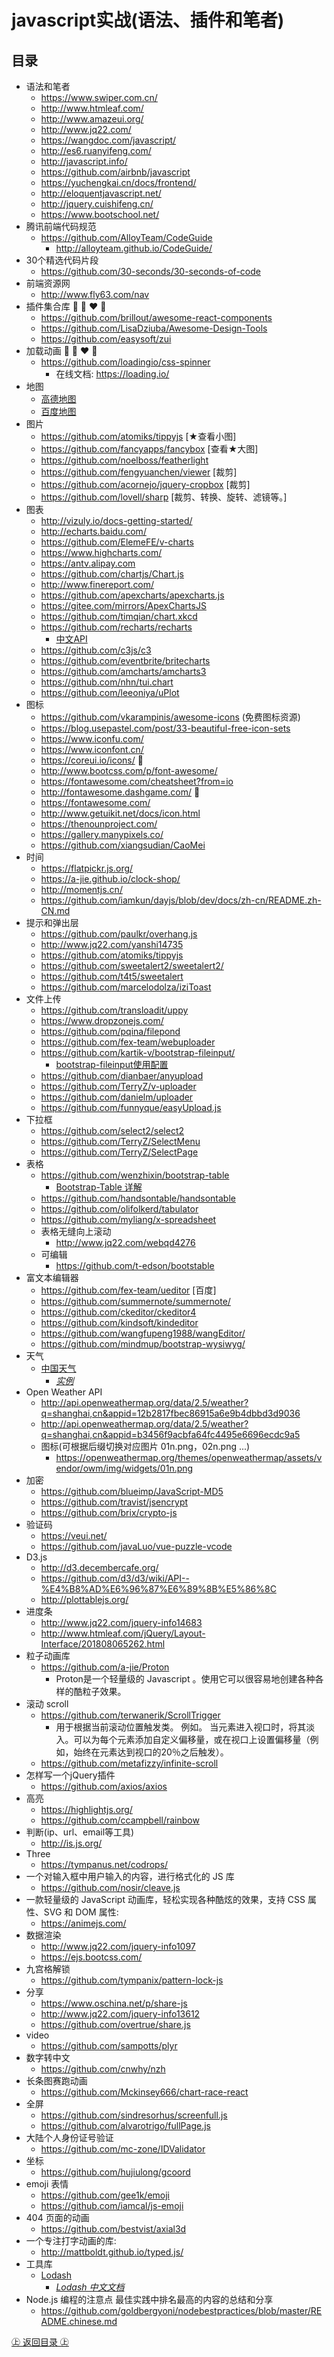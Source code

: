 # javascript实战(语法、插件和笔者)

## 目录

* 语法和笔者 
  * https://www.swiper.com.cn/
  * http://www.htmleaf.com/
  * http://www.amazeui.org/
  * http://www.jq22.com/
  * https://wangdoc.com/javascript/
  * http://es6.ruanyifeng.com/
  * http://javascript.info/
  * https://github.com/airbnb/javascript
  * https://yuchengkai.cn/docs/frontend/
  * http://eloquentjavascript.net/
  * http://jquery.cuishifeng.cn/
  * https://www.bootschool.net/
* 腾讯前端代码规范
  * https://github.com/AlloyTeam/CodeGuide  
    * http://alloyteam.github.io/CodeGuide/
* 30个精选代码片段
  * https://github.com/30-seconds/30-seconds-of-code
* 前端资源网 
  * http://www.fly63.com/nav
* 插件集合库 :blue_heart:  :purple_heart:  :heart:  :green_heart:
  * https://github.com/brillout/awesome-react-components
  * https://github.com/LisaDziuba/Awesome-Design-Tools
  * https://github.com/easysoft/zui
* 加载动画  :blue_heart:  :purple_heart:  :heart:  :green_heart:
  * https://github.com/loadingio/css-spinner
    * 在线文档: https://loading.io/  
* 地图
  * [高德地图](https://lbs.amap.com/ "高德地图")
  * [百度地图](http://lbsyun.baidu.com/ "百度地图")
* 图片
  * https://github.com/atomiks/tippyjs [★查看小图]
  * https://github.com/fancyapps/fancybox [查看★大图]
  * https://github.com/noelboss/featherlight
  * https://github.com/fengyuanchen/viewer [裁剪]
  * https://github.com/acornejo/jquery-cropbox [裁剪]
  * https://github.com/lovell/sharp [裁剪、转换、旋转、滤镜等。]
* 图表
  * http://vizuly.io/docs-getting-started/
  * http://echarts.baidu.com/
  * https://github.com/ElemeFE/v-charts 
  * https://www.highcharts.com/
  * https://antv.alipay.com
  * https://github.com/chartjs/Chart.js
  * http://www.finereport.com/
  * https://github.com/apexcharts/apexcharts.js
  * https://gitee.com/mirrors/ApexChartsJS
  * https://github.com/timqian/chart.xkcd
  * https://github.com/recharts/recharts
    * [中文API](https://recharts.cosx.org/recharts "中文API")
  * https://github.com/c3js/c3
  * https://github.com/eventbrite/britecharts
  * https://github.com/amcharts/amcharts3
  * https://github.com/nhn/tui.chart
  * https://github.com/leeoniya/uPlot
* 图标
  * https://github.com/vkarampinis/awesome-icons (免费图标资源)
  * https://blog.usepastel.com/post/33-beautiful-free-icon-sets
  * https://www.iconfu.com/
  * https://www.iconfont.cn/
  * https://coreui.io/icons/ :blue_heart:
  * http://www.bootcss.com/p/font-awesome/
  * https://fontawesome.com/cheatsheet?from=io
  * http://fontawesome.dashgame.com/ :blue_heart:
  * https://fontawesome.com/
  * http://www.getuikit.net/docs/icon.html
  * https://thenounproject.com/
  * https://gallery.manypixels.co/
  * https://github.com/xiangsudian/CaoMei  
* 时间
  * https://flatpickr.js.org/
  * https://a-jie.github.io/clock-shop/
  * http://momentjs.cn/
  * https://github.com/iamkun/dayjs/blob/dev/docs/zh-cn/README.zh-CN.md
* 提示和弹出层
  * https://github.com/paulkr/overhang.js
  * http://www.jq22.com/yanshi14735
  * https://github.com/atomiks/tippyjs
  * https://github.com/sweetalert2/sweetalert2/
  * https://github.com/t4t5/sweetalert
  * https://github.com/marcelodolza/iziToast
* 文件上传
  * https://github.com/transloadit/uppy
  * https://www.dropzonejs.com/
  * https://github.com/pqina/filepond
  * https://github.com/fex-team/webuploader
  * https://github.com/kartik-v/bootstrap-fileinput/    
    * [bootstrap-fileinput使用配置](https://my.oschina.net/u/3272730/blog/889760 "bootstrap-fileinput使用配置") 
  * https://github.com/dianbaer/anyupload
  * https://github.com/TerryZ/v-uploader  
  * https://github.com/danielm/uploader
  * https://github.com/funnyque/easyUpload.js
* 下拉框
  * https://github.com/select2/select2
  * https://github.com/TerryZ/SelectMenu
  * https://github.com/TerryZ/SelectPage  
* 表格
  * https://github.com/wenzhixin/bootstrap-table 
    * [Bootstrap-Table 详解](https://mp.weixin.qq.com/s?__biz=MzA5MzYyNzQ0MQ==&mid=2247484795&idx=1&sn=50e7f4fba5b829525930a9c6bffc04cc&chksm=905bb025a72c39337ac12cc3ca8c3aea4c670707ba8e4c4a5b647c483f3fe4be74b792d3e76c&mpshare=1&scene=23&srcid=11216IZmuX8jZlfUbQd9AGhb&sharer_sharetime=1574324032579&sharer_shareid=9fffad5323ee6fc8ea3924e0e7eaf43a#rd "Bootstrap-Table 详解")
  * https://github.com/handsontable/handsontable
  * https://github.com/olifolkerd/tabulator
  * https://github.com/myliang/x-spreadsheet
  * 表格无缝向上滚动
    * http://www.jq22.com/webqd4276  
  * 可编辑
    * https://github.com/t-edson/bootstable
* 富文本编辑器
  * https://github.com/fex-team/ueditor [百度]
  * https://github.com/summernote/summernote/
  * https://github.com/ckeditor/ckeditor4
  * https://github.com/kindsoft/kindeditor
  * https://github.com/wangfupeng1988/wangEditor/
  * https://github.com/mindmup/bootstrap-wysiwyg/ 
* 天气
  * [中国天气](https://cj.weather.com.cn/plugin/pc "中国天气") 
    * [*实例*](https://blog.csdn.net/love_moon821/article/details/103201545 "实例")
 * Open Weather API
   * http://api.openweathermap.org/data/2.5/weather?q=shanghai,cn&appid=12b2817fbec86915a6e9b4dbbd3d9036
   * http://api.openweathermap.org/data/2.5/weather?q=shanghai,cn&appid=b3456f9acbfa64fc4495e6696ecdc9a5
   * 图标(可根据后缀切换对应图片 01n.png，02n.png ...)
     * https://openweathermap.org/themes/openweathermap/assets/vendor/owm/img/widgets/01n.png
* 加密
  * https://github.com/blueimp/JavaScript-MD5
  * https://github.com/travist/jsencrypt
  * https://github.com/brix/crypto-js
* 验证码
  * https://veui.net/  
  * https://github.com/javaLuo/vue-puzzle-vcode
* D3.js
  * http://d3.decembercafe.org/
  * https://github.com/d3/d3/wiki/API--%E4%B8%AD%E6%96%87%E6%89%8B%E5%86%8C
  * http://plottablejs.org/     
* 进度条
  * http://www.jq22.com/jquery-info14683
  * http://www.htmleaf.com/jQuery/Layout-Interface/201808065262.html
* 粒子动画库
  * https://github.com/a-jie/Proton
    * Proton是一个轻量级的 Javascript 。使用它可以很容易地创建各种各样的酷粒子效果。
* 滚动 scroll
  * https://github.com/terwanerik/ScrollTrigger
    * 用于根据当前滚动位置触发类。 例如。 当元素进入视口时，将其淡入。可以为每个元素添加自定义偏移量，或在视口上设置偏移量（例如，始终在元素达到视口的20％之后触发）。
   * https://github.com/metafizzy/infinite-scroll
* 怎样写一个jQuery插件
  * https://github.com/axios/axios
* 高亮
  * https://highlightjs.org/  
  * https://github.com/ccampbell/rainbow
* 判断(ip、url、email等工具)
  * http://is.js.org/
* Three
  * https://tympanus.net/codrops/
* 一个对输入框中用户输入的内容，进行格式化的 JS 库
  * https://github.com/nosir/cleave.js  
* 一款轻量级的 JavaScript 动画库，轻松实现各种酷炫的效果，支持 CSS 属性、SVG 和 DOM 属性:
  * https://animejs.com/
* 数据渲染
  * http://www.jq22.com/jquery-info1097
  * https://ejs.bootcss.com/
* 九宫格解锁
  * https://github.com/tympanix/pattern-lock-js
* 分享
  * https://www.oschina.net/p/share-js
  * http://www.jq22.com/jquery-info13612
  * https://github.com/overtrue/share.js
* video
  * https://github.com/sampotts/plyr
* 数字转中文
  * https://github.com/cnwhy/nzh
* 长条图赛跑动画
  * https://github.com/Mckinsey666/chart-race-react
* 全屏
  * https://github.com/sindresorhus/screenfull.js
  * https://github.com/alvarotrigo/fullPage.js
* 大陆个人身份证号验证
  * https://github.com/mc-zone/IDValidator
* 坐标
  * https://github.com/hujiulong/gcoord
* emoji 表情
  * https://github.com/gee1k/emoji 
  * https://github.com/iamcal/js-emoji
* 404 页面的动画
  * https://github.com/bestvist/axial3d
* 一个专注打字动画的库:
  * http://mattboldt.github.io/typed.js/
* 工具库
  * [Lodash](https://github.com/lodash/lodash "Lodash")
    * *[Lodash 中文文档](https://www.lodashjs.com/docs/latest "Lodash 中文文档")*
* Node.js 编程的注意点 最佳实践中排名最高的内容的总结和分享
  * https://github.com/goldbergyoni/nodebestpractices/blob/master/README.chinese.md
  

[㊤ 返回目录 ㊤](#目录)

